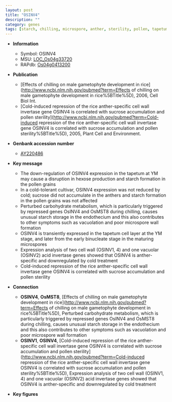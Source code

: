 ```yaml
---
layout: post
title: "OSINV4"
description: ""
category: genes
tags: [starch, chilling, microspore, anther, sterility, pollen, tapetum, grain, cell wall]
---
```


* **Information**  
    + Symbol: OSINV4  
    + MSU: [LOC_Os04g33720](http://rice.plantbiology.msu.edu/cgi-bin/ORF_infopage.cgi?orf=LOC_Os04g33720)  
    + RAPdb: [Os04g0413200](http://rapdb.dna.affrc.go.jp/viewer/gbrowse_details/irgsp1?name=Os04g0413200)  

* **Publication**  
    + [Effects of chilling on male gametophyte development in rice](http://www.ncbi.nlm.nih.gov/pubmed?term=Effects of chilling on male gametophyte development in rice%5BTitle%5D), 2006, Cell Biol Int.
    + [Cold-induced repression of the rice anther-specific cell wall invertase gene OSINV4 is correlated with sucrose accumulation and pollen sterility](http://www.ncbi.nlm.nih.gov/pubmed?term=Cold-induced repression of the rice anther-specific cell wall invertase gene OSINV4 is correlated with sucrose accumulation and pollen sterility%5BTitle%5D), 2005, Plant Cell and Environment.

* **Genbank accession number**  
    + [AY220486](http://www.ncbi.nlm.nih.gov/nuccore/AY220486)

* **Key message**  
    + The down-regulation of OSINV4 expression in the tapetum at YM may cause a disruption in hexose production and starch formation in the pollen grains
    + In a cold-tolerant cultivar, OSINV4 expression was not reduced by cold; sucrose did not accumulate in the anthers and starch formation in the pollen grains was not affected
    + Perturbed carbohydrate metabolism, which is particularly triggered by repressed genes OsINV4 and OsMST8 during chilling, causes unusual starch storage in the endothecium and this also contributes to other symptoms such as vacuolation and poor microspore wall formation
    + OSINV4 is transiently expressed in the tapetum cell layer at the YM stage, and later from the early binucleate stage in the maturing microspores
    + Expression analysis of two cell wall (OSINV1, 4) and one vacuolar (OSINV2) acid invertase genes showed that OSINV4 is anther-specific and downregulated by cold treatment
    + Cold-induced repression of the rice anther-specific cell wall invertase gene OSINV4 is correlated with sucrose accumulation and pollen sterility

* **Connection**  
    + __OSINV4__, __OsMST8__, [Effects of chilling on male gametophyte development in rice](http://www.ncbi.nlm.nih.gov/pubmed?term=Effects of chilling on male gametophyte development in rice%5BTitle%5D), Perturbed carbohydrate metabolism, which is particularly triggered by repressed genes OsINV4 and OsMST8 during chilling, causes unusual starch storage in the endothecium and this also contributes to other symptoms such as vacuolation and poor microspore wall formation
    + __OSINV1__, __OSINV4__, [Cold-induced repression of the rice anther-specific cell wall invertase gene OSINV4 is correlated with sucrose accumulation and pollen sterility](http://www.ncbi.nlm.nih.gov/pubmed?term=Cold-induced repression of the rice anther-specific cell wall invertase gene OSINV4 is correlated with sucrose accumulation and pollen sterility%5BTitle%5D), Expression analysis of two cell wall (OSINV1, 4) and one vacuolar (OSINV2) acid invertase genes showed that OSINV4 is anther-specific and downregulated by cold treatment

* **Key figures**  


